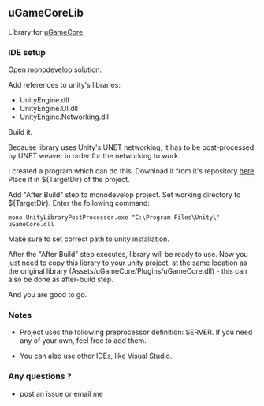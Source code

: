 
## uGameCoreLib

Library for [uGameCore](https://github.com/in0finite/uGameCore).

### IDE setup

Open monodevelop solution.

Add references to unity's libraries:
- UnityEngine.dll
- UnityEngine.UI.dll
- UnityEngine.Networking.dll

Build it.

Because library uses Unity's UNET networking, it has to be post-processed by UNET weaver in order for the networking to work.

I created a program which can do this. Download it from it's repository [here](https://github.com/in0finite/UnityLibraryPostProcessor/raw/master/bin/Debug/UnityLibraryPostProcessor.exe). Place it in ${TargetDir} of the project.

Add "After Build" step to monodevelop project. Set working directory to ${TargetDir}. Enter the following command:

	mono UnityLibraryPostProcessor.exe "C:\Program Files\Unity\" uGameCore.dll

Make sure to set correct path to unity installation.

After the "After Build" step executes, library will be ready to use. Now you just need to copy this library to your unity project, at the same location as the original library (Assets/uGameCore/Plugins/uGameCore.dll) - this can also be done as after-build step.

And you are good to go.

### Notes

- Project uses the following preprocessor definition: SERVER. If you need any of your own, feel free to add them.

- You can also use other IDEs, like Visual Studio.

### Any questions ?
- post an issue or email me

